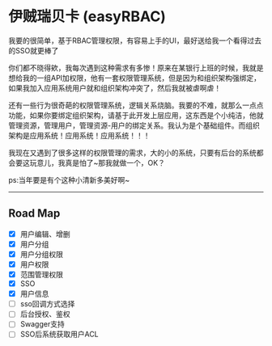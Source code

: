 # 伊贼瑞贝卡 (easyRBAC)
我要的很简单，基于RBAC管理权限，有容易上手的UI，最好送给我一个看得过去的SSO就更棒了


你们都不晓得欸，我每次遇到这种需求有多惨！原来在某银行上班的时候，我就是想给我的一组API加权限，他有一套权限管理系统，但是因为和组织架构强绑定，如果我加入应用系统用户就和组织架构冲突了，然后我就被虐啊虐！

还有一些行为很奇葩的权限管理系统，逻辑关系烧脑。我要的不难，就那么一点点功能，如果你要绑定组织架构，请基于此开发上层应用，这东西是个小纯洁，他就管理资源，管理用户，管理资源-用户的绑定关系。我认为是个基础组件。而组织架构是应用系统！应用系统！应用系统！！！

我现在又遇到了很多这样的权限管理的需求，大的小的系统，只要有后台的系统都会要这玩意儿，我真是怕了~那我就做一个，OK？

ps:当年要是有个这种小清新多美好啊~

***
## Road Map

- [x] 用户编辑、增删
- [x] 用户分组
- [x] 用户分组权限
- [x] 用户权限
- [x] 范围管理权限
- [x] SSO
- [x] 用户信息
- [ ] sso回调方式选择
- [ ] 后台授权、鉴权
- [ ] Swagger支持
- [ ] SSO后系统获取用户ACL
